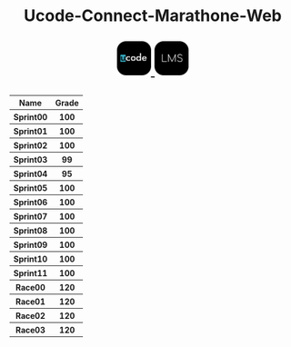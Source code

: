 <h1 align="center">Ucode-Connect-Marathone-Web
    <p> </p>
    <p align="center">
        <a href="https://ucode.world/en/" target="_blank">
            <img src="https://github.com/CamyrauBTanke/CamyrauBTanke/blob/main/img/UCODE/ucode.png" height="60px">
        </a>
        <a href="https://lms.khpi.ucode-connect.study/login" target="_blank">
            <img src="https://github.com/CamyrauBTanke/CamyrauBTanke/blob/main/img/UCODE/lms.png" height="60px">
        </a>
    </p>
</h1>

<table width="100%" border="0" cellpadding="4" align="center">  
        <tr>
            <th>Name</th>
            <th>Grade</th>
        </tr>
        <tr>
            <th>Sprint00</th>
            <th>100</th>
        </tr>
         <tr>
            <th>Sprint01</th>
            <th>100</th>
        </tr>
         <tr>
            <th>Sprint02</th>
            <th>100</th>
        </tr>
         <tr>
            <th>Sprint03</th>
            <th>99</th>
        </tr>
         <tr>
            <th>Sprint04</th>
            <th>95</th>
        </tr>
         <tr>
            <th>Sprint05</th>
            <th>100</th>
        </tr>
         <tr>
            <th>Sprint06</th>
            <th>100</th>
        </tr>
         <tr>
            <th>Sprint07</th>
            <th>100</th>
        </tr>
         <tr>
            <th>Sprint08</th>
            <th>100</th>
        </tr>
         <tr>
            <th>Sprint09</th>
            <th>100</th>
        </tr>
        <tr>
            <th>Sprint10</th>
            <th>100</th>
        </tr>
         <tr>
            <th>Sprint11</th>
            <th>100</th>
        </tr>
         <tr>
            <th>Race00</th>
            <th>120</th>
        </tr>
         <tr>
            <th>Race01</th>
            <th>120</th>
        </tr>
         <tr>
            <th>Race02</th>
            <th>120</th>
        </tr>
         <tr>
            <th>Race03</th>
            <th>120</th>
        </tr>
    </table>
